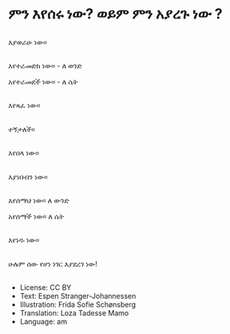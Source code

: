 # ምን እየሰሩ ነው? ወይም ምን አያረጉ ነው ?

##
እያወራሁ ነው።

##
እየተራመድክ ነው። - ለ ወንድ

አየተራመደች ነው። - ለ ሴት

##
እየጻፈ ነው።

##
ተኝታለች።

##
እየበላ ነው።

##
እያነበብን ነው።

##
እየሰማህ ነው። ለ ውንድ

አየሰማች ነው። ለ ሴት

##
እየነዱ ነው።

##
ሁሉም ሰው የሆነ ነገር እያደረገ ነው!

##
* License: CC BY
* Text: Espen Stranger-Johannessen
* Illustration: Frida Sofie Schønsberg
* Translation: Loza Tadesse Mamo
* Language: am
